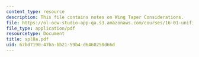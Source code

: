 ```yaml
---
content_type: resource
description: This file contains notes on Wing Taper Considerations.
file: https://ol-ocw-studio-app-qa.s3.amazonaws.com/courses/16-01-unified-engineering-i-ii-iii-iv-fall-2005-spring-2006/67bd719047babb2159b4d6460250d66d_spl8a.pdf
file_type: application/pdf
resourcetype: Document
title: spl8a.pdf
uid: 67bd7190-47ba-bb21-59b4-d6460250d66d
---
```

